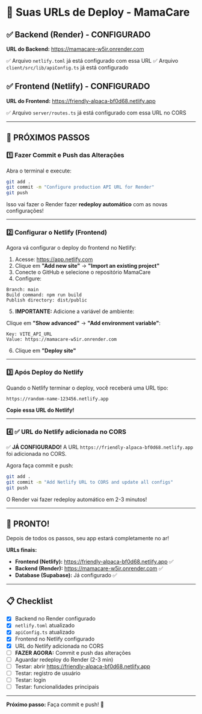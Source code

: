 # 🔗 Suas URLs de Deploy - MamaCare

## ✅ Backend (Render) - CONFIGURADO

**URL do Backend:** https://mamacare-w5ir.onrender.com

✅ Arquivo `netlify.toml` já está configurado com essa URL
✅ Arquivo `client/src/lib/apiConfig.ts` já está configurado

## ✅ Frontend (Netlify) - CONFIGURADO

**URL do Frontend:** https://friendly-alpaca-bf0d68.netlify.app

✅ Arquivo `server/routes.ts` já está configurado com essa URL no CORS

---

## 🚀 PRÓXIMOS PASSOS

### 1️⃣ Fazer Commit e Push das Alterações

Abra o terminal e execute:

```bash
git add .
git commit -m "Configure production API URL for Render"
git push
```

Isso vai fazer o Render fazer **redeploy automático** com as novas configurações!

---

### 2️⃣ Configurar o Netlify (Frontend)

Agora vá configurar o deploy do frontend no Netlify:

1. Acesse: https://app.netlify.com
2. Clique em **"Add new site"** → **"Import an existing project"**
3. Conecte o GitHub e selecione o repositório MamaCare
4. Configure:

```
Branch: main
Build command: npm run build
Publish directory: dist/public
```

5. **IMPORTANTE:** Adicione a variável de ambiente:

Clique em **"Show advanced"** → **"Add environment variable"**:

```
Key: VITE_API_URL
Value: https://mamacare-w5ir.onrender.com
```

6. Clique em **"Deploy site"**

---

### 3️⃣ Após Deploy do Netlify

Quando o Netlify terminar o deploy, você receberá uma URL tipo:

```
https://random-name-123456.netlify.app
```

**Copie essa URL do Netlify!**

---

### 4️⃣ ✅ URL do Netlify adicionada no CORS

✅ **JÁ CONFIGURADO!** A URL `https://friendly-alpaca-bf0d68.netlify.app` foi adicionada no CORS.

Agora faça commit e push:

```bash
git add .
git commit -m "Add Netlify URL to CORS and update all configs"
git push
```

O Render vai fazer redeploy automático em 2-3 minutos!

---

## 🎉 PRONTO!

Depois de todos os passos, seu app estará completamente no ar!

**URLs finais:**
- **Frontend (Netlify):** https://friendly-alpaca-bf0d68.netlify.app ✅
- **Backend (Render):** https://mamacare-w5ir.onrender.com ✅
- **Database (Supabase):** Já configurado ✅

---

## 📋 Checklist

- [x] Backend no Render configurado
- [x] `netlify.toml` atualizado
- [x] `apiConfig.ts` atualizado
- [x] Frontend no Netlify configurado
- [x] URL do Netlify adicionada no CORS
- [ ] **FAZER AGORA:** Commit e push das alterações
- [ ] Aguardar redeploy do Render (2-3 min)
- [ ] Testar: abrir https://friendly-alpaca-bf0d68.netlify.app
- [ ] Testar: registro de usuário
- [ ] Testar: login
- [ ] Testar: funcionalidades principais

---

**Próximo passo:** Faça commit e push! 🚀

